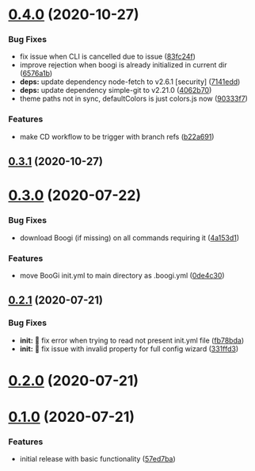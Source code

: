 # [0.4.0](https://github.com/filipowm/boogi-cli/compare/v0.3.1...v0.4.0) (2020-10-27)


### Bug Fixes

* fix issue when CLI is cancelled due to issue ([83fc24f](https://github.com/filipowm/boogi-cli/commit/83fc24f862c427cde1996e768d7826eff7ebf4ef))
* improve rejection when boogi is already initialized in current dir ([6576a1b](https://github.com/filipowm/boogi-cli/commit/6576a1b05834b35cd0ff709805076ad49562bd9d))
* **deps:** update dependency node-fetch to v2.6.1 [security] ([7141edd](https://github.com/filipowm/boogi-cli/commit/7141edd6e7e7c3579730fdea7c0163c9463c8766))
* **deps:** update dependency simple-git to v2.21.0 ([4062b70](https://github.com/filipowm/boogi-cli/commit/4062b70f3a1c3a5a790608955ba791f30ae5bcb5))
* theme paths not in sync, defaultColors is just colors.js now ([90333f7](https://github.com/filipowm/boogi-cli/commit/90333f766a78178f1262af0d21fb9c763e476d2c))


### Features

* make CD workflow to be trigger with branch refs ([b22a691](https://github.com/filipowm/boogi-cli/commit/b22a691efb0dda19e780b13306b59737b3532dd1))



## [0.3.1](https://github.com/filipowm/boogi-cli/compare/v0.3.0...v0.3.1) (2020-10-27)



# [0.3.0](https://github.com/filipowm/boogi-cli/compare/v0.2.1...v0.3.0) (2020-07-22)


### Bug Fixes

* download Boogi (if missing) on all commands requiring it ([4a153d1](https://github.com/filipowm/boogi-cli/commit/4a153d1ff3ae6f8c9c6392fe2755ed491277b948))


### Features

* move BooGi init.yml to main directory as .boogi.yml ([0de4c30](https://github.com/filipowm/boogi-cli/commit/0de4c30b8717c91a14ae627bf54ed22c2c51b47f))



## [0.2.1](https://github.com/filipowm/boogi-cli/compare/v0.2.0...v0.2.1) (2020-07-21)


### Bug Fixes

* **init:** :bug: fix error when trying to read not present init.yml file ([fb78bda](https://github.com/filipowm/boogi-cli/commit/fb78bda7314ef4cac800778420323964d41b1a44))
* **init:** :bug: fix issue with invalid property for full config wizard ([331ffd3](https://github.com/filipowm/boogi-cli/commit/331ffd38c2253d4f87ba017efceaea58719a57f6))



# [0.2.0](https://github.com/filipowm/boogi-cli/compare/v0.1.0...v0.2.0) (2020-07-21)



# [0.1.0](https://github.com/filipowm/boogi-cli/compare/57ed7bafd8d9c0c12d5317a29a77eb90fd17d644...v0.1.0) (2020-07-21)


### Features

* initial release with basic functionality ([57ed7ba](https://github.com/filipowm/boogi-cli/commit/57ed7bafd8d9c0c12d5317a29a77eb90fd17d644))



